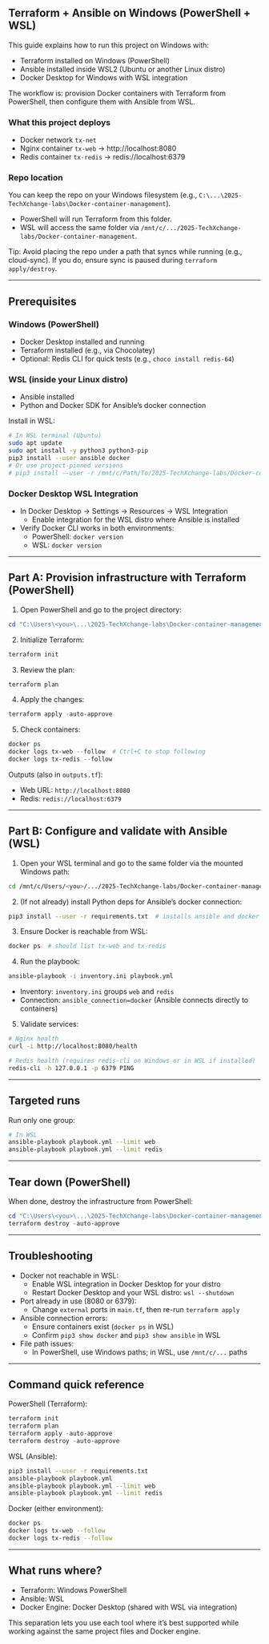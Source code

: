 ## Terraform + Ansible on Windows (PowerShell + WSL)

This guide explains how to run this project on Windows with:
- Terraform installed on Windows (PowerShell)
- Ansible installed inside WSL2 (Ubuntu or another Linux distro)
- Docker Desktop for Windows with WSL integration

The workflow is: provision Docker containers with Terraform from PowerShell, then configure them with Ansible from WSL.

### What this project deploys
- Docker network `tx-net`
- Nginx container `tx-web` → http://localhost:8080
- Redis container `tx-redis` → redis://localhost:6379

### Repo location
You can keep the repo on your Windows filesystem (e.g., `C:\...\2025-TechXchange-labs\Docker-container-management`).
- PowerShell will run Terraform from this folder.
- WSL will access the same folder via `/mnt/c/.../2025-TechXchange-labs/Docker-container-management`.

Tip: Avoid placing the repo under a path that syncs while running (e.g., cloud-sync). If you do, ensure sync is paused during `terraform apply/destroy`.

---

## Prerequisites

### Windows (PowerShell)
- Docker Desktop installed and running
- Terraform installed (e.g., via Chocolatey)
- Optional: Redis CLI for quick tests (e.g., `choco install redis-64`)

### WSL (inside your Linux distro)
- Ansible installed
- Python and Docker SDK for Ansible’s docker connection

Install in WSL:
```bash
# In WSL terminal (Ubuntu)
sudo apt update
sudo apt install -y python3 python3-pip
pip3 install --user ansible docker
# Or use project-pinned versions
# pip3 install --user -r /mnt/c/Path/To/2025-TechXchange-labs/Docker-container-management/requirements.txt
```

### Docker Desktop WSL Integration
- In Docker Desktop → Settings → Resources → WSL Integration
  - Enable integration for the WSL distro where Ansible is installed
- Verify Docker CLI works in both environments:
  - PowerShell: `docker version`
  - WSL: `docker version`

---

## Part A: Provision infrastructure with Terraform (PowerShell)

1) Open PowerShell and go to the project directory:
```powershell
cd "C:\Users\<you>\...\2025-TechXchange-labs\Docker-container-management"
```

2) Initialize Terraform:
```powershell
terraform init
```

3) Review the plan:
```powershell
terraform plan
```

4) Apply the changes:
```powershell
terraform apply -auto-approve
```

5) Check containers:
```powershell
docker ps
docker logs tx-web --follow  # Ctrl+C to stop following
docker logs tx-redis --follow
```

Outputs (also in `outputs.tf`):
- Web URL: `http://localhost:8080`
- Redis: `redis://localhost:6379`

---

## Part B: Configure and validate with Ansible (WSL)

1) Open your WSL terminal and go to the same folder via the mounted Windows path:
```bash
cd /mnt/c/Users/<you>/.../2025-TechXchange-labs/Docker-container-management
```

2) (If not already) install Python deps for Ansible’s docker connection:
```bash
pip3 install --user -r requirements.txt  # installs ansible and docker SDK if needed
```

3) Ensure Docker is reachable from WSL:
```bash
docker ps  # should list tx-web and tx-redis
```

4) Run the playbook:
```bash
ansible-playbook -i inventory.ini playbook.yml
```

- Inventory: `inventory.ini` groups `web` and `redis`
- Connection: `ansible_connection=docker` (Ansible connects directly to containers)

5) Validate services:
```bash
# Nginx health
curl -i http://localhost:8080/health

# Redis health (requires redis-cli on Windows or in WSL if installed)
redis-cli -h 127.0.0.1 -p 6379 PING
```

---

## Targeted runs
Run only one group:
```bash
# In WSL
ansible-playbook playbook.yml --limit web
ansible-playbook playbook.yml --limit redis
```

---

## Tear down (PowerShell)
When done, destroy the infrastructure from PowerShell:
```powershell
cd "C:\Users\<you>\...\2025-TechXchange-labs\Docker-container-management"
terraform destroy -auto-approve
```

---

## Troubleshooting
- Docker not reachable in WSL:
  - Enable WSL integration in Docker Desktop for your distro
  - Restart Docker Desktop and your WSL distro: `wsl --shutdown`
- Port already in use (8080 or 6379):
  - Change `external` ports in `main.tf`, then re-run `terraform apply`
- Ansible connection errors:
  - Ensure containers exist (`docker ps` in WSL)
  - Confirm `pip3 show docker` and `pip3 show ansible` in WSL
- File path issues:
  - In PowerShell, use Windows paths; in WSL, use `/mnt/c/...` paths

---

## Command quick reference

PowerShell (Terraform):
```powershell
terraform init
terraform plan
terraform apply -auto-approve
terraform destroy -auto-approve
```

WSL (Ansible):
```bash
pip3 install --user -r requirements.txt
ansible-playbook playbook.yml
ansible-playbook playbook.yml --limit web
ansible-playbook playbook.yml --limit redis
```

Docker (either environment):
```bash
docker ps
docker logs tx-web --follow
docker logs tx-redis --follow
```

---

## What runs where?
- Terraform: Windows PowerShell
- Ansible: WSL
- Docker Engine: Docker Desktop (shared with WSL via integration)

This separation lets you use each tool where it’s best supported while working against the same project files and Docker engine.
